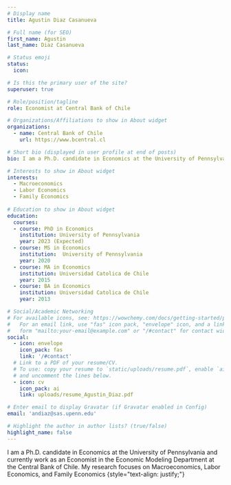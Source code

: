 ```yaml
---
# Display name
title: Agustin Diaz Casanueva

# Full name (for SEO)
first_name: Agustin 
last_name: Diaz Casanueva

# Status emoji
status:
  icon: 

# Is this the primary user of the site?
superuser: true

# Role/position/tagline
role: Economist at Central Bank of Chile

# Organizations/Affiliations to show in About widget
organizations:
  - name: Central Bank of Chile
    url: https://www.bcentral.cl

# Short bio (displayed in user profile at end of posts)
bio: I am a Ph.D. candidate in Economics at the University of Pennsylvania and currently work as an Economist in the Economic Modeling Department at the Central Bank of Chile. My research focuses on Macroeconomics, Labor Economics, and Family Economics.

# Interests to show in About widget
interests:
  - Macroeconomics
  - Labor Economics
  - Family Economics
  
# Education to show in About widget
education:
  courses: 
  - course: PhD in Economics
    institution: University of Pennsylvania
    year: 2023 (Expected)
  - course: MS in Economics
    institution:  University of Pennsylvania
    year: 2020  
  - course: MA in Economics
    institution: Universidad Catolica de Chile
    year: 2015
  - course: BA in Economics
    institution: Universidad Catolica de Chile
    year: 2013

# Social/Academic Networking
# For available icons, see: https://wowchemy.com/docs/getting-started/page-builder/#icons
#   For an email link, use "fas" icon pack, "envelope" icon, and a link in the
#   form "mailto:your-email@example.com" or "/#contact" for contact widget.
social:
  - icon: envelope
    icon_pack: fas
    link: '/#contact'
  # Link to a PDF of your resume/CV.
  # To use: copy your resume to `static/uploads/resume.pdf`, enable `ai` icons in `params.yaml`,
  # and uncomment the lines below.
  - icon: cv
    icon_pack: ai
    link: uploads/resume_Agustin_Diaz.pdf

# Enter email to display Gravatar (if Gravatar enabled in Config)
email: 'andiaz@sas.upenn.edu'

# Highlight the author in author lists? (true/false)
highlight_name: false
---
```


I am a Ph.D. candidate in Economics at the University of Pennsylvania and currently work as an Economist in the Economic Modeling Department at the Central Bank of Chile. My research focuses on Macroeconomics, Labor Economics, and Family Economics
{style="text-align: justify;"}

  